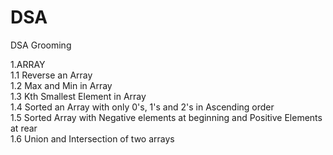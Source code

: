 # DSA
DSA Grooming

1.ARRAY  
    1.1 Reverse an Array  
    1.2 Max and Min in Array  
    1.3 Kth Smallest Element in Array  
    1.4 Sorted an Array with only 0's, 1's and 2's in Ascending order  
    1.5 Sorted Array with Negative elements at beginning and Positive Elements at rear  
    1.6 Union and Intersection of two arrays
 
     
    
